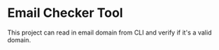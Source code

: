# Email Checker Tool
This project can read in email domain from CLI and verify if it's a valid domain.